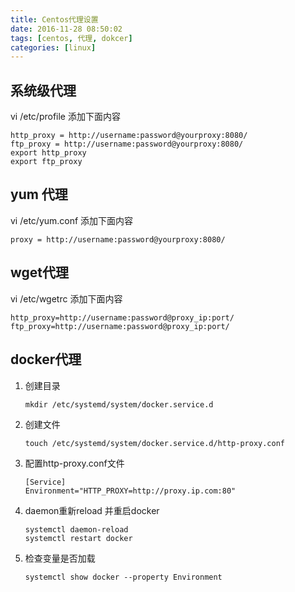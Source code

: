 ```yaml
---
title: Centos代理设置
date: 2016-11-28 08:50:02
tags: [centos, 代理, dokcer]
categories: [linux]
---
```

## 系统级代理
vi /etc/profile
添加下面内容
```
http_proxy = http://username:password@yourproxy:8080/
ftp_proxy = http://username:password@yourproxy:8080/
export http_proxy
export ftp_proxy
```
## yum 代理
vi /etc/yum.conf
添加下面内容
```
proxy = http://username:password@yourproxy:8080/
```
## wget代理
vi /etc/wgetrc 
添加下面内容
```
http_proxy=http://username:password@proxy_ip:port/
ftp_proxy=http://username:password@proxy_ip:port/
```
## docker代理
1. 创建目录
    ```
    mkdir /etc/systemd/system/docker.service.d
   ```
2. 创建文件
    ```
    touch /etc/systemd/system/docker.service.d/http-proxy.conf
    ```
3. 配置http-proxy.conf文件
    ```
    [Service]
    Environment="HTTP_PROXY=http://proxy.ip.com:80"
    ```
4. daemon重新reload 并重启docker
    ```
    systemctl daemon-reload
    systemctl restart docker
    ```
5. 检查变量是否加载
    ```
    systemctl show docker --property Environment
    ```


